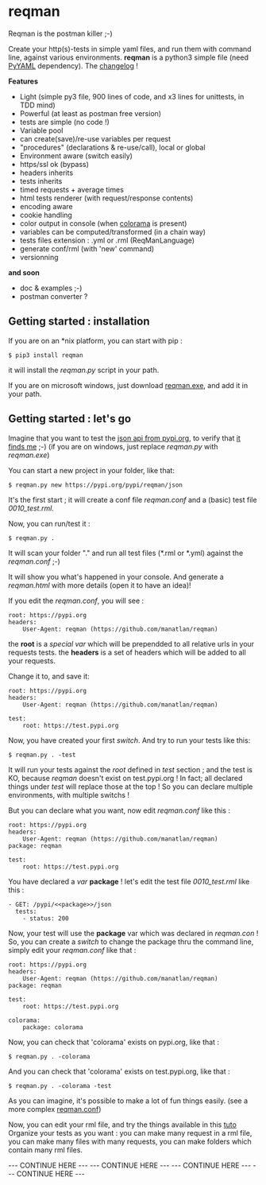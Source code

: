 # reqman
Reqman is the postman killer ;-)

Create your http(s)-tests in simple yaml files, and run them with command line, against various environments.
**reqman** is a python3 simple file (need [PyYAML](https://pypi.org/project/PyYAML/) dependency). The [changelog](https://github.com/manatlan/reqman/blob/master/changelog) !

**Features**
   * Light (simple py3 file, 900 lines of code, and x3 lines for unittests, in TDD mind)
   * Powerful (at least as postman free version)
   * tests are simple (no code !)
   * Variable pool
   * can create(save)/re-use variables per request
   * "procedures" (declarations & re-use/call), local or global
   * Environment aware (switch easily)
   * https/ssl ok (bypass)
   * headers inherits
   * tests inherits
   * timed requests + average times
   * html tests renderer (with request/response contents)
   * encoding aware
   * cookie handling
   * color output in console (when [colorama](https://pypi.org/project/colorama/) is present)
   * variables can be computed/transformed (in a chain way)
   * tests files extension : .yml or .rml (ReqManLanguage)
   * generate conf/rml (with 'new' command)
   * versionning

**and soon**
   * doc & examples ;-)
   * postman converter ?

## Getting started : installation

If you are on an *nix platform, you can start with pip :

    $ pip3 install reqman
it will install the _reqman.py_ script in your path.

If you are on microsoft windows, just download [reqman.exe](https://github.com/manatlan/reqman/tree/master/dist/reqman.exe), and add it in your path.

## Getting started : let's go

Imagine that you want to test the [json api from pypi.org](https://wiki.python.org/moin/PyPIJSON), to verify that [it finds me](https://pypi.org/pypi/reqman/json) ;-)
(if you are on windows, just replace _reqman.py_ with _reqman.exe_)

You can start a new project in your folder, like that:

    $ reqman.py new https://pypi.org/pypi/reqman/json
It's the first start ; it will create a conf file _reqman.conf_ and a (basic) test file _0010_test.rml_.

Now, you can run/test it :

    $ reqman.py .
It will scan your folder "." and run all test files (*.rml or *.yml) against the _reqman.conf_ ;-)

It will show you what's happened in your console. And generate a _reqman.html_ with more details (open it to have an idea)!

If you edit the _reqman.conf_, you will see :

    root: https://pypi.org
    headers:
        User-Agent: reqman (https://github.com/manatlan/reqman)

the **root** is a _special var_ which will be prependded to all relative urls in your requests tests.
the **headers** is a set of headers which will be added to all your requests.

Change it to, and save it:

    root: https://pypi.org
    headers:
        User-Agent: reqman (https://github.com/manatlan/reqman)
    
    test:
        root: https://test.pypi.org

Now, you have created your first _switch_. And try to run your tests like this:

    $ reqman.py . -test
It will run your tests against the _root_ defined in _test_ section ; and the test is KO, because _reqman_ doesn't exist on test.pypi.org !
In fact; all declared things under _test_ will replace those at the top ! So you can declare multiple environments, with multiple switchs ! 

But you can declare what you want, now edit _reqman.conf_ like this :

    root: https://pypi.org
    headers:
        User-Agent: reqman (https://github.com/manatlan/reqman)
    package: reqman
    
    test:
        root: https://test.pypi.org

You have declared a _var_ **package** ! let's edit the test file _0010_test.rml_ like this :

    - GET: /pypi/<<package>>/json
      tests:
        - status: 200

Now, your test will use the **package** var which was declared in _reqman.con_ ! So, you can create a _switch_ to change the package thru the command line, simply edit your _reqman.conf_ like that :

    root: https://pypi.org
    headers:
        User-Agent: reqman (https://github.com/manatlan/reqman)
    package: reqman

    test:
        root: https://test.pypi.org

    colorama:
        package: colorama

Now, you can check that 'colorama' exists on pypi.org, like that :

    $ reqman.py . -colorama
And you can check that 'colorama' exists on test.pypi.org, like that :

    $ reqman.py . -colorama -test

As you can imagine, it's possible to make a lot of fun things easily. (see a more complex [reqman.conf](https://github.com/manatlan/reqman/blob/master/examples/reqman.conf))


Now, you can edit your rml file, and try the things available in this [tuto](https://github.com/manatlan/reqman/blob/master/examples/tuto.yml)
Organize your tests as you want : you can make many request in a rml file, you can make many files with many requests, you can make folders which contain many rml files.


--- CONTINUE HERE ---
--- CONTINUE HERE ---
--- CONTINUE HERE ---
--- CONTINUE HERE ---


